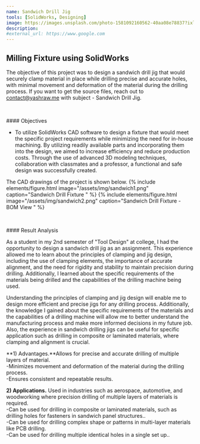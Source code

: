 ```yaml
---
name: Sandwich Drill Jig
tools: [SolidWorks, Designing]
image: https://images.unsplash.com/photo-1581092160562-40aa08e78837?ixlib=rb-4.0.3
description: 
#external_url: https://www.google.com
---
```



<!--
https://youtu.be/ycKPtAkAFgk -> Embed this video!!
-->


## Milling Fixture using SolidWorks

<!--
{% include elements/figure.html image="https://images.unsplash.com/photo-1611778030003-b681014615ff?ixid=MXwxMjA3fDB8MHxwaG90by1wYWdlfHx8fGVufDB8fHw%3D&ixlib=rb-1.2.1&auto=format&fit=crop&w=1955&q=30" caption="sample caption" %}
-->

The objective of this project was to design a sandwich drill jig that would securely clamp material in place while drilling precise and accurate holes, with minimal movement and deformation of the material during the drilling process.
If you want to get the source files, reach out to contact@yashraw.me with subject - Sandwich Drill Jig.

<p>&nbsp;</p>
#### Objectives

- To utilize SolidWorks CAD software to design a fixture that would meet the specific project requirements while minimizing the need for in-house machining. By utilizing readily available parts and incorporating them into the design, we aimed to increase efficiency and reduce production costs. Through the use of advanced 3D modeling techniques, collaboration with classmates and a professor, a functional and safe design was successfully created.

The CAD drawings of the project is shown below.
{% include elements/figure.html image="/assets/img/sandwich1.png" caption="Sandwich Drill Fixture
" %}
{% include elements/figure.html image="/assets/img/sandwich2.png" caption="Sandwich Drill Fixture - BOM View
" %}



<p>&nbsp;</p>
#### Result Analysis

As a student in my 2nd semester of "Tool Design" at college, I had the opportunity to design a sandwich drill jig as an assignment. This experience allowed me to learn about the principles of clamping and jig design, including the use of clamping elements, the importance of accurate alignment, and the need for rigidity and stability to maintain precision during drilling. Additionally, I learned about the specific requirements of the materials being drilled and the capabilities of the drilling machine being used.

Understanding the principles of clamping and jig design will enable me to design more efficient and precise jigs for any drilling process. Additionally, the knowledge I gained about the specific requirements of the materials and the capabilities of a drilling machine will allow me to better understand the manufacturing process and make more informed decisions in my future job. Also, the experience in sandwich drilling jigs can be useful for specific application such as drilling in composite or laminated materials, where clamping and alignment is crucial.




**1) Advantages.**Allows for precise and accurate drilling of multiple layers of material.<br/>
-Minimizes movement and deformation of the material during the drilling process.<br/>
-Ensures consistent and repeatable results.

**2) Applications.** Used in industries such as aerospace, automotive, and woodworking where precision drilling of multiple layers of materials is required.<br/>
-Can be used for drilling in composite or laminated materials, such as drilling holes for fasteners in sandwich panel structures..<br/>
-Can be used for drilling complex shape or patterns in multi-layer materials like PCB drilling.<br/>
-Can be used for drilling multiple identical holes in a single set up..<br/>


<!--
{% include elements/video.html id="" %}
-->